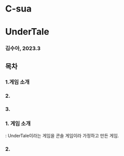 # C-sua

# UnderTale
### 김수아, 2023.3 

## 목차
### 1.게임 소개
### 2. 
### 3. 

### 1. 게임 소개
: UnderTale이라는 게임을 콘솔 게임이라 가정하고 만든 게임.

### 2. 
